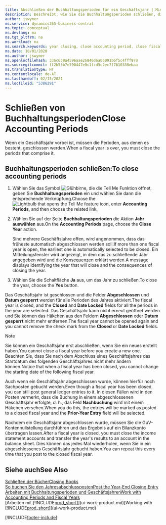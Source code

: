 ```yaml
---
title: Abschließen der Buchhaltungsperioden für ein Geschäftsjahr | Microsoft Docs
description: Beschreibt, wie Sie die Buchhaltungsperioden schließen, die das Geschäftsjahr ausmachen.
author: jswymer
ms.service: dynamics365-business-central
ms.topic: conceptual
ms.devlang: na
ms.tgt_pltfrm: na
ms.workload: na
ms.search.keywords: year closing, close accounting period, close fiscal year, bank account detailed trial balance
ms.date: 10/01/2020
ms.author: jswymer
ms.openlocfilehash: 336c6c8a4596aae26846d6a06091b6f5c4fff970
ms.sourcegitcommit: ff2b55b7e790447e0c1fcd5c2ec7f7610338ebaa
ms.translationtype: HT
ms.contentlocale: de-AT
ms.lasthandoff: 02/15/2021
ms.locfileid: "5386291"
---
```

# <a name="close-accounting-periods"></a><span data-ttu-id="e4947-103">Schließen von Buchhaltungsperioden</span><span class="sxs-lookup"><span data-stu-id="e4947-103">Close Accounting Periods</span></span>
<span data-ttu-id="e4947-104">Wenn ein Geschäftsjahr vorbei ist, müssen die Perioden, aus denen es besteht, geschlossen werden.</span><span class="sxs-lookup"><span data-stu-id="e4947-104">When a fiscal year is over, you must close the periods that comprise it.</span></span>

## <a name="to-close-accounting-periods"></a><span data-ttu-id="e4947-105">Buchhaltungsperioden schließen:</span><span class="sxs-lookup"><span data-stu-id="e4947-105">To close accounting periods</span></span>
1. <span data-ttu-id="e4947-106">Wählen Sie das Symbol ![Glühbirne, die die Tell Me Funktion öffnet](media/ui-search/search_small.png "Tell Me-Funktion"), geben Sie **Buchhaltungsperioden** ein und wählen Sie dann die entsprechende Verknüpfung.</span><span class="sxs-lookup"><span data-stu-id="e4947-106">Choose the ![Lightbulb that opens the Tell Me feature](media/ui-search/search_small.png "Tell me what you want to do") icon, enter **Accounting Periods**, and then choose the related link.</span></span>
2. <span data-ttu-id="e4947-107">Wählen Sie auf der Seite **Buchhaltungsperioden** die Aktion **Jahr auswählen** aus.</span><span class="sxs-lookup"><span data-stu-id="e4947-107">On the **Accounting Periods** page, choose the **Close Year** action.</span></span>

    <span data-ttu-id="e4947-108">Sind mehrere Geschäftsjahre offen, wird angenommen, dass das früheste automatisch abgeschlossen werden soll.</span><span class="sxs-lookup"><span data-stu-id="e4947-108">If more than one fiscal year is open, the earliest one is automatically selected to be closed.</span></span> <span data-ttu-id="e4947-109">Ein Mitteilungsfenster wird angezeigt, in dem das zu schließende Jahr angegeben wird und die Konsequenzen erklärt werden.</span><span class="sxs-lookup"><span data-stu-id="e4947-109">A message displays identifying the year that will close and the consequences of closing the year.</span></span>
3. <span data-ttu-id="e4947-110">Wählen Sie die Schaltfläche **Ja** aus, um das Jahr zu schließen.</span><span class="sxs-lookup"><span data-stu-id="e4947-110">To close the year, choose the **Yes** button.</span></span>

<span data-ttu-id="e4947-111">Das Geschäftsjahr ist geschlossen und die Felder **Abgeschlossen** und **Datum gesperrt** werden für alle Perioden des Jahres aktiviert.</span><span class="sxs-lookup"><span data-stu-id="e4947-111">The fiscal year is closed, and the **Closed** and **Date Locked** fields for all the periods in the year are selected.</span></span> <span data-ttu-id="e4947-112">Das Geschäftsjahr kann nicht erneut geöffnet werden und Sie können das Häkchen aus den Feldern **Abgeschlossen** oder **Datum gesperrt** nicht mehr entfernen.</span><span class="sxs-lookup"><span data-stu-id="e4947-112">The fiscal year cannot be opened again and you cannot remove the check mark from the **Closed** or **Date Locked** fields.</span></span>

> [!NOTE]  
>   <span data-ttu-id="e4947-113">Sie können ein Geschäftsjahr erst abschließen, wenn Sie ein neues erstellt haben.</span><span class="sxs-lookup"><span data-stu-id="e4947-113">You cannot close a fiscal year before you create a new one.</span></span> <span data-ttu-id="e4947-114">Beachten Sie, dass Sie nach dem Abschluss eines Geschäftsjahres das Startdatum des folgenden Geschäftsjahres nicht mehr ändern können.</span><span class="sxs-lookup"><span data-stu-id="e4947-114">Notice that when a fiscal year has been closed, you cannot change the starting date of the following fiscal year.</span></span>

<span data-ttu-id="e4947-115">Auch wenn ein Geschäftsjahr abgeschlossen wurde, können hierfür noch Sachposten gebucht werden.</span><span class="sxs-lookup"><span data-stu-id="e4947-115">Even though a fiscal year has been closed, you can still post general ledger entries to it.</span></span> <span data-ttu-id="e4947-116">In diesen Fällen wird in den Posten vermerkt, dass die Buchung in einem abgeschlossenen Geschäftsjahr erfolgte, d. h., das Feld **Nachbuchung** wird mit einem Häkchen versehen.</span><span class="sxs-lookup"><span data-stu-id="e4947-116">When you do this, the entries will be marked as posted to a closed fiscal year and the **Prior-Year Entry** field will be selected.</span></span>

<span data-ttu-id="e4947-117">Nachdem ein Geschäftsjahr abgeschlossen wurde, müssen Sie die GuV-Kontennullstellung durchführen und das Ergebnis auf ein Bilanzkonto übertragen lassen.</span><span class="sxs-lookup"><span data-stu-id="e4947-117">After a fiscal year is closed, you must close the income statement accounts and transfer the year's results to an account in the balance sheet.</span></span> <span data-ttu-id="e4947-118">Dies können das jedes Mal wiederholen, wenn Sie in ein abgeschlossenes Geschäftsjahr gebucht haben.</span><span class="sxs-lookup"><span data-stu-id="e4947-118">You can repeat this every time that you post to the closed fiscal year.</span></span>

## <a name="see-also"></a><span data-ttu-id="e4947-119">Siehe auch</span><span class="sxs-lookup"><span data-stu-id="e4947-119">See Also</span></span>

[<span data-ttu-id="e4947-120">Schließen der Bücher</span><span class="sxs-lookup"><span data-stu-id="e4947-120">Closing Books</span></span>](year-close-books.md)  
[<span data-ttu-id="e4947-121">So buchen Sie den Jahresabschlussposten</span><span class="sxs-lookup"><span data-stu-id="e4947-121">Post the Year-End Closing Entry</span></span>](year-how-post-year-end-close-entry.md)  
[<span data-ttu-id="e4947-122">Arbeiten mit Buchhaltungsperioden und Geschäftsjahren</span><span class="sxs-lookup"><span data-stu-id="e4947-122">Work with Accounting Periods and Fiscal Years</span></span>](finance-accounting-periods-and-fiscal-years.md)  
<span data-ttu-id="e4947-123">[Arbeiten mit [!INCLUDE[prod_short](includes/prod_short.md)]](ui-work-product.md)</span><span class="sxs-lookup"><span data-stu-id="e4947-123">[Working with [!INCLUDE[prod_short](includes/prod_short.md)]](ui-work-product.md)</span></span>


[!INCLUDE[footer-include](includes/footer-banner.md)]